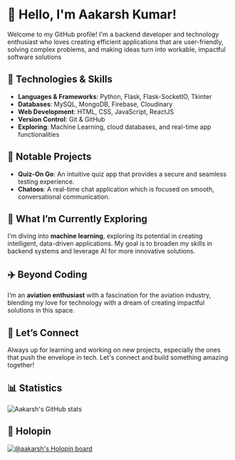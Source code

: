 # 👋 Hello, I'm Aakarsh Kumar!

Welcome to my GitHub profile! I'm a backend developer and technology enthusiast who loves creating efficient applications that are user-friendly, solving complex problems, and making ideas turn into workable, impactful software solutions

## 🔧 Technologies & Skills
- **Languages & Frameworks**: Python, Flask, Flask-SocketIO, Tkinter
- **Databases**: MySQL, MongoDB, Firebase, Cloudinary
- **Web Development**: HTML, CSS, JavaScript, ReactJS
- **Version Control**: Git & GitHub
- **Exploring**: Machine Learning, cloud databases, and real-time app functionalities

## 🚀 Notable Projects
- **Quiz-On Go**: An intuitive quiz app that provides a secure and seamless testing experience.
- **Chatoos**: A real-time chat application which is focused on smooth, conversational communication.

## 🎯 What I’m Currently Exploring
I'm diving into **machine learning**, exploring its potential in creating intelligent, data-driven applications. My goal is to broaden my skills in backend systems and leverage AI for more innovative solutions.

## ✈️ Beyond Coding
I’m an **aviation enthusiast** with a fascination for the aviation industry, blending my love for technology with a dream of creating impactful solutions in this space.

## 🌱 Let’s Connect
Always up for learning and working on new projects, especially the ones that push the envelope in tech. Let's connect and build something amazing together!

## 📊 Statistics
![Aakarsh's GitHub stats](https://github-readme-stats.vercel.app/api?username=Aakarsh-Kumar&show_icons=true&theme=radical)
## 🎉 Holopin
[![@aakarsh's Holopin board](https://holopin.me/aakarsh)](https://holopin.io/@aakarsh)
